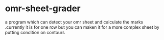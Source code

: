 # omr-sheet-grader
a program which can detect your omr sheet and calculate the marks .currently it is for one row but you can maken it for a more complex sheet by putting condition on contours
